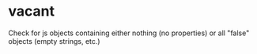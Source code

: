 vacant
======

Check for js objects containing either nothing (no properties) or all "false" objects (empty strings, etc.)
